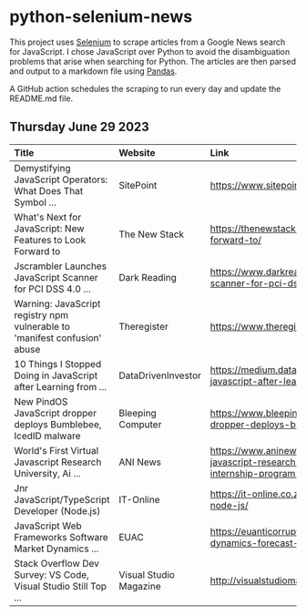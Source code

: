 # python-selenium-news

This project uses [Selenium](https://www.seleniumhq.org/) to scrape articles from a Google News search for JavaScript.
I chose JavaScript over Python to avoid the disambiguation problems that arise when searching for Python.
The articles are then parsed and output to a markdown file using [Pandas](https://pandas.pydata.org/).

A GitHub action schedules the scraping to run every day and update the README.md file.

## Thursday June 29 2023


| Title                                                                     | Website                | Link                                                                                                                                                                              |
|:--------------------------------------------------------------------------|:-----------------------|:----------------------------------------------------------------------------------------------------------------------------------------------------------------------------------|
| Demystifying JavaScript Operators: What Does That Symbol ...              | SitePoint              | https://www.sitepoint.com/javascript-operators/                                                                                                                                   |
| What's Next for JavaScript: New Features to Look Forward to               | The New Stack          | https://thenewstack.io/whats-next-for-javascript-new-features-to-look-forward-to/                                                                                                 |
| Jscrambler Launches JavaScript Scanner for PCI DSS 4.0 ...                | Dark Reading           | https://www.darkreading.com/dr-tech/jscrambler-launches-javascript-scanner-for-pci-dss-4-0-compliance                                                                             |
| Warning: JavaScript registry npm vulnerable to 'manifest confusion' abuse | Theregister            | https://www.theregister.com/2023/06/27/javascript_registry_npm_vulnerable/                                                                                                        |
| 10 Things I Stopped Doing in JavaScript after Learning from ...           | DataDrivenInvestor     | https://medium.datadriveninvestor.com/10-things-i-ceased-doing-in-javascript-after-learning-from-the-pros-a903191057bd                                                            |
| New PindOS JavaScript dropper deploys Bumblebee, IcedID malware           | Bleeping Computer      | https://www.bleepingcomputer.com/news/security/new-pindos-javascript-dropper-deploys-bumblebee-icedid-malware/                                                                    |
| World's First Virtual Javascript Research University, Ai ...              | ANI News               | https://www.aninews.in/news/business/business/worlds-first-virtual-javascript-research-university-ai-university-montana-offering-summer-internship-program-in-india20230629134105 |
| Jnr JavaScript/TypeScript Developer (Node.js)                             | IT-Online              | https://it-online.co.za/2023/06/27/jnr-javascript-typescript-developer-node-js/                                                                                                   |
| JavaScript Web Frameworks Software Market Dynamics ...                    | EUAC                   | https://euanticorruption.com/javascript-web-frameworks-software-market-dynamics-forecast-analysis-and-supply-demand-2023-2030/                                                    |
| Stack Overflow Dev Survey: VS Code, Visual Studio Still Top ...           | Visual Studio Magazine | http://visualstudiomagazine.com/articles/2023/06/28/so-2023.aspx?m=1                                                                                                              |